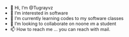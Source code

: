 - 👋 Hi, I’m @Tugrayvz
- 👀 I’m interested in software
- 🌱 I’m currently learning codes to my software classes
- 💞️ I’m looking to collaborate on noone ım a student
- 📫 How to reach me ... you can reach with mail.

<!---
Tugrayvz/Tugrayvz is a ✨ special ✨ repository because its `README.md` (this file) appears on your GitHub profile.
You can click the Preview link to take a look at your changes.
--->
